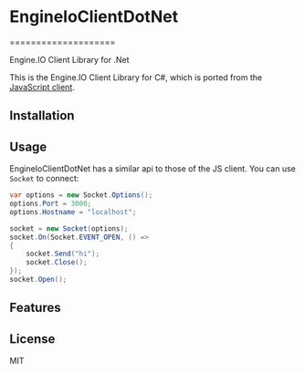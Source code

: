 # EngineIoClientDotNet
====================

Engine.IO Client Library for .Net

This is the Engine.IO Client Library for C#, which is ported from the [JavaScript client](https://github.com/LearnBoost/engine.io-client).


## Installation


## Usage
EngineIoClientDotNet has a similar api to those of the JS client. You can use `Socket` to connect:

```cs
var options = new Socket.Options();
options.Port = 3000;
options.Hostname = "localhost";

socket = new Socket(options);
socket.On(Socket.EVENT_OPEN, () =>
{	
	socket.Send("hi");
	socket.Close();
});
socket.Open();
```
            


## Features


## License

MIT
